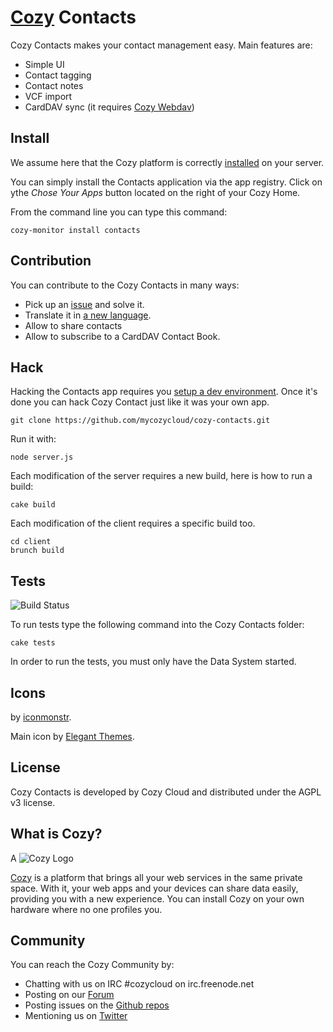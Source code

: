# [Cozy](http://cozy.io) Contacts

Cozy Contacts makes your contact management easy. Main features are: 

* Simple UI
* Contact tagging
* Contact notes
* VCF import
* CardDAV sync (it requires [Cozy Webdav](https://github.com/mycozycloud/cozy-webdav))

## Install

We assume here that the Cozy platform is correctly [installed](http://cozy.io/host/install.html)
 on your server.

You can simply install the Contacts application via the app registry. Click on ythe *Chose Your Apps* button located on the right of your Cozy Home.

From the command line you can type this command:

    cozy-monitor install contacts


## Contribution

You can contribute to the Cozy Contacts in many ways:

* Pick up an [issue](https://github.com/mycozycloud/cozy-contacts/issues?state=open) and solve it.
* Translate it in [a new language](https://github.com/mycozycloud/cozy-contacts/tree/master/client/app/locales).
* Allow to share contacts
* Allow to subscribe to a CardDAV Contact Book.


## Hack

Hacking the Contacts app requires you [setup a dev environment](http://cozy.io/hack/getting-started/). Once it's done you can hack Cozy Contact just like it was your own app.

    git clone https://github.com/mycozycloud/cozy-contacts.git

Run it with:

    node server.js

Each modification of the server requires a new build, here is how to run a
build:

    cake build

Each modification of the client requires a specific build too.

    cd client
    brunch build

## Tests

![Build
Status](https://travis-ci.org/mycozycloud/cozy-contacts.png?branch=master)

To run tests type the following command into the Cozy Contacts folder:

    cake tests

In order to run the tests, you must only have the Data System started.

## Icons

by [iconmonstr](http://iconmonstr.com/).

Main icon by [Elegant Themes](http://www.elegantthemes.com/blog/freebie-of-the-week/beautiful-flat-icons-for-free).

## License

Cozy Contacts is developed by Cozy Cloud and distributed under the AGPL v3 license.

## What is Cozy?
A
![Cozy Logo](https://raw.github.com/mycozycloud/cozy-setup/gh-pages/assets/images/happycloud.png)

[Cozy](http://cozy.io) is a platform that brings all your web services in the
same private space.  With it, your web apps and your devices can share data
easily, providing you
with a new experience. You can install Cozy on your own hardware where no one
profiles you.

## Community

You can reach the Cozy Community by:

* Chatting with us on IRC #cozycloud on irc.freenode.net
* Posting on our [Forum](https://groups.google.com/forum/?fromgroups#!forum/cozy-cloud)
* Posting issues on the [Github repos](https://github.com/mycozycloud/)
* Mentioning us on [Twitter](http://twitter.com/mycozycloud)
